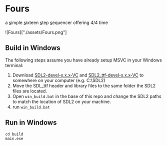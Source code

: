 # Fours

a <u>s</u>imple <u>s</u>ixteen <u>s</u>tep <u>s</u>equencer offering 4/4 time

![Fours]["./assets/Fours.png"]

## Build in Windows

The following steps assume you have already setup MSVC in your Windows terminal:

1. Download [SDL2-devel-x.x.x-VC](https://github.com/libsdl-org/SDL/releases) and [SDL2\_ttf-devel-x.x.x-VC](https://github.com/libsdl-org/SDL_ttf/releases) to somewhere on your computer (e.g. C:\SDL2)
2. Move the SDL\_ttf header and library files to the same folder the SDL2 files are located.
3. Open `win_build.bat` in the base of this repo and change the SDL2 paths to match the location of SDL2 on your machine.
4. run `win_build.bat`

## Run in Windows

```
cd build
main.exe
```
